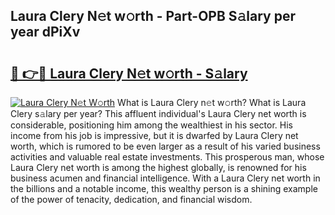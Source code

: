 ## Laura Clery N𝚎t w𝚘rth - Part-OPB S𝚊lary per year dPiXv

# <h2><a href="http://gc0av8.nevu.top/?p=Laura+Clery">🔗 👉🔴 Laura Clery N𝚎t w𝚘rth - S𝚊lary</a></h2>

[![Laura Clery N𝚎t W𝚘rth](https://i.imgur.com/Oavwk0R.jpeg)](http://gc0av8.nevu.top/?p=Laura+Clery)
What is Laura Clery n𝚎t w𝚘rth? What is Laura Clery s𝚊lary per year?
This affluent individual's Laura Clery net worth is considerable, positioning him among the wealthiest in his sector. His income from his job is impressive, but it is dwarfed by Laura Clery net worth, which is rumored to be even larger as a result of his varied business activities and valuable real estate investments. This prosperous man, whose Laura Clery net worth is among the highest globally, is renowned for his business acumen and financial intelligence. With a Laura Clery net worth in the billions and a notable income, this wealthy person is a shining example of the power of tenacity, dedication, and financial wisdom.
